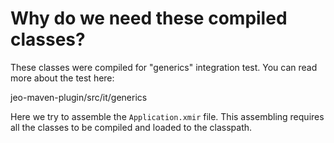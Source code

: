 # Why do we need these compiled classes?

These classes were compiled for "generics" integration test.
You can read more about the test here:

jeo-maven-plugin/src/it/generics

Here we try to assemble the `Application.xmir` file. This
assembling requires all the classes to be compiled and loaded
to the classpath.